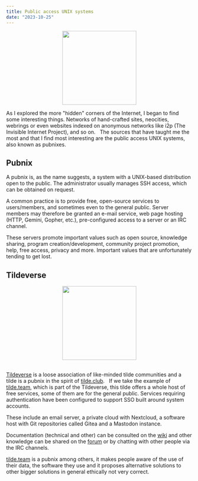 ```yaml
---
title: Public access UNIX systems
date: "2023-10-25"
---
```


<style nonce="Fg4i6piWbxQWdgGv66UX1V1B5zwNWL4Om8vSTS4QG4I">
  .img-center-w200px {
    max-width: 100%;
    width: 200px;
  }
</style>

<center>
    <img src="/openbsd.png" class="img-center-w200px">
</center>

As I explored the more "hidden" corners of the Internet, I began to find some interesting things. Networks of hand-crafted sites, neocities, webrings or even websites indexed on anonymous networks like i2p (The Invisible Internet Project), and so on.
&nbsp;
The sources that have taught me the most and that I find most interesting are the public access UNIX systems, also known as pubnixes.
&nbsp;

## Pubnix

A pubnix is, as the name suggests, a system with a UNIX-based distribution open to the public. The administrator usually manages SSH access, which can be obtained on request.

A common practice is to provide free, open-source services to users/members, and sometimes even to the general public. Server members may therefore be granted an e-mail service, web page hosting (HTTP, Gemini, Gopher, etc.), pre-configured access to a server or an IRC channel.

These servers promote important values such as open source, knowledge sharing, program creation/development, community project promotion, help, free access, privacy and more. Important values that are unfortunately tending to get lost.
&nbsp;

## Tildeverse

<center>
    <img src="/tildeverse.png" class="img-center-w200px">
</center>
&nbsp;

[Tildeverse](https://tildeverse.org) is a loose association of like-minded tilde communities and a tilde is a pubnix in the spirit of [tilde.club](https://tilde.club).
&nbsp;
If we take the example of [tilde.team](https://tilde.team), which is part of the Tildeverse, this tilde offers a whole host of free services, some of them are for the general public. Services requiring authentication have been configured to support SSO built around system accounts.
&nbsp;

These include an email server, a private cloud with Nextcloud, a software host with Git repositories called Gitea and a Mastodon instance.

Documentation (technical and other) can be consulted on the [wiki](https://tilde.team/wiki) and other knowledge can be shared on the [forum](https://bbj.tildeverse.org/) or by chatting with other people via the IRC channels.
&nbsp;

[tilde.team](https://tilde.team) is a pubnix among others, it makes people aware of the use of their data, the software they use and it proposes alternative solutions to other bigger solutions in general ethically not very correct.

&nbsp;
